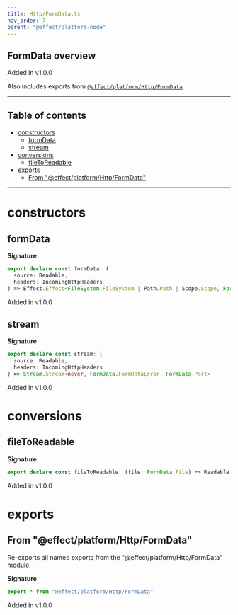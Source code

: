 ```yaml
---
title: Http/FormData.ts
nav_order: 7
parent: "@effect/platform-node"
---
```


## FormData overview

Added in v1.0.0

Also includes exports from [`@effect/platform/Http/FormData`](https://effect-ts.github.io/platform/platform/Http/FormData.ts.html).

---

<h2 class="text-delta">Table of contents</h2>

- [constructors](#constructors)
  - [formData](#formdata)
  - [stream](#stream)
- [conversions](#conversions)
  - [fileToReadable](#filetoreadable)
- [exports](#exports)
  - [From "@effect/platform/Http/FormData"](#from-effectplatformhttpformdata)

---

# constructors

## formData

**Signature**

```ts
export declare const formData: (
  source: Readable,
  headers: IncomingHttpHeaders
) => Effect.Effect<FileSystem.FileSystem | Path.Path | Scope.Scope, FormData.FormDataError, FormData.PersistedFormData>
```

Added in v1.0.0

## stream

**Signature**

```ts
export declare const stream: (
  source: Readable,
  headers: IncomingHttpHeaders
) => Stream.Stream<never, FormData.FormDataError, FormData.Part>
```

Added in v1.0.0

# conversions

## fileToReadable

**Signature**

```ts
export declare const fileToReadable: (file: FormData.File) => Readable
```

Added in v1.0.0

# exports

## From "@effect/platform/Http/FormData"

Re-exports all named exports from the "@effect/platform/Http/FormData" module.

**Signature**

```ts
export * from "@effect/platform/Http/FormData"
```

Added in v1.0.0
